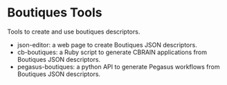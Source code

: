 # Boutiques Tools
Tools to create and use boutiques descriptors.

* json-editor: a web page to create Boutiques JSON descriptors.
* cb-boutiques: a Ruby script to generate CBRAIN applications from Boutiques JSON descriptors.
* pegasus-boutiques: a python API to generate Pegasus workflows from Boutiques JSON descriptors.


